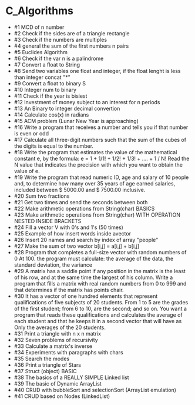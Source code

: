 # C_Algorithms
 
- #1 MCD of n number  
- #2 Check if the sides are of a triangle rectangle
- #3 Check if the numbers are multiples
- #4 general the sum of the first numbers n pairs
- #5 Euclides Algorithm
- #6 Check if the var n is a palindrome
- #7 Convert a float to String
- #8 Send two variables one float and integer, if the float lenght is less than integer concat "*" 
- #9 Convert a float to binary S
- #10 Integer num to binary
- #11 Check if the year is bisiest 
- #12 Investment of money subject to an interest for n periods
- #13 An Binary to integer decimal convertion
- #14 Calculate cos(x) in radians
- #15 ACM problem (Lunar New Year is approaching)
- #16 Write a program that receives a number and tells you if that number is even or odd
- #17 Calculate all three-digit numbers such that the sum of the cubes of the digits is equal to the number.
- #18 Write the program that estimates the value of the mathematical constant e, by the formula: e = 1 + 1/1! + 1/2! + 1/3! + .... + 1 / N! Read the N value that indicates the precision with which you want to obtain the value of e.
- #19 Write the program that read numeric ID, age and salary of 10 people and, to determine how many over 35 years of age earned salaries, included between $ 5000.00 and $ 7500.00 inclusive.
- #20 Sum two fractions
- #21 Get two times and send the seconds between both
- #22 Make arithmetic operations from String(char) BASICS
- #23 Make arithmetic operations from String(char) WITH OPERATION NESTED INSIDE BRACKETS
- #24 Fill a vector V with 0's and 1's (50 times)
- #25 Example of how insert words inside avector
- #26 Insert 20 names and search by index of array "people"  
- #27 Make the sum of two vector b[i,j] = a[i,j] + b[i,j]  
- #28 Program that completes a full-size vector with random numbers of 0 At 100. the program must calculate: the average of the data, the standard deviation, the variance
- #29 A matrix has a saddle point if any position in the matrix is the least of his row, and at the same time the largest of his column. Write a program that fills a matrix with real random numbers from 0 to 999 and that determines if the matrix has points chair.
- #30 It has a vector of one hundred elements that represent qualifications of five subjects of 20 students. From 1 to 5 are the grades of the first student; from 6 to 10, are the second; and so on. You want a program that reads these qualifications and calculates the average of each student and that he keeps it in a second vector that will have as Only the averages of the 20 students.
- #31 Print a triangle with n x n matrix
- #32 Seven problems of recursivity 
- #33 Calculate a matrix's inverse
- #34 Experiments with paragraphs with chars
- #35 Search the modes
- #36 Print a triangle of Stars
- #37 Struct (object) BASIC
- #38 The basics of a REALLY SIMPLE Linked list
- #39 The basic of Dynamic ArrayList
- #40 CRUD with bubbleSort and selectionSort (ArrayList emulation)
- #41 CRUD based on Nodes (LinkedList) 